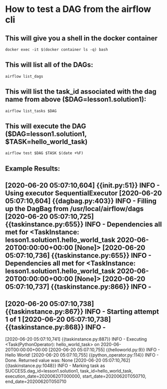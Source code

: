 # How to test a DAG from the airflow cli

## This will give you a shell in the docker container

`docker exec -it $(docker container ls -q) bash`

## This will list all of the DAGs: 

`airflow list_dags`

## This will list the task_id associated with the dag name from above ($DAG=lesson1.solution1):

`airflow list_tasks $DAG`

## This will execute the DAG ($DAG=lesson1.solution1, $TASK=hello_world_task)

`airflow test $DAG $TASK $(date +%F)`


## Example Results:
[2020-06-20 05:07:10,604] {{__init__.py:51}} INFO - Using executor SequentialExecutor
[2020-06-20 05:07:10,604] {{dagbag.py:403}} INFO - Filling up the DagBag from /usr/local/airflow/dags
[2020-06-20 05:07:10,725] {{taskinstance.py:655}} INFO - Dependencies all met for <TaskInstance: lesson1.solution1.hello_world_task 2020-06-20T00:00:00+00:00 [None]>
[2020-06-20 05:07:10,736] {{taskinstance.py:655}} INFO - Dependencies all met for <TaskInstance: lesson1.solution1.hello_world_task 2020-06-20T00:00:00+00:00 [None]>
[2020-06-20 05:07:10,737] {{taskinstance.py:866}} INFO - 
--------------------------------------------------------------------------------
[2020-06-20 05:07:10,738] {{taskinstance.py:867}} INFO - Starting attempt 1 of 1
[2020-06-20 05:07:10,738] {{taskinstance.py:868}} INFO - 
--------------------------------------------------------------------------------
[2020-06-20 05:07:10,741] {{taskinstance.py:887}} INFO - Executing <Task(PythonOperator): hello_world_task> on 2020-06-20T00:00:00+00:00
[2020-06-20 05:07:10,755] {{helloworld.py:9}} INFO - Hello World!
[2020-06-20 05:07:10,755] {{python_operator.py:114}} INFO - Done. Returned value was: None
[2020-06-20 05:07:10,762] {{taskinstance.py:1048}} INFO - Marking task as SUCCESS.dag_id=lesson1.solution1, task_id=hello_world_task, execution_date=20200620T000000, start_date=20200620T050710, end_date=20200620T050710